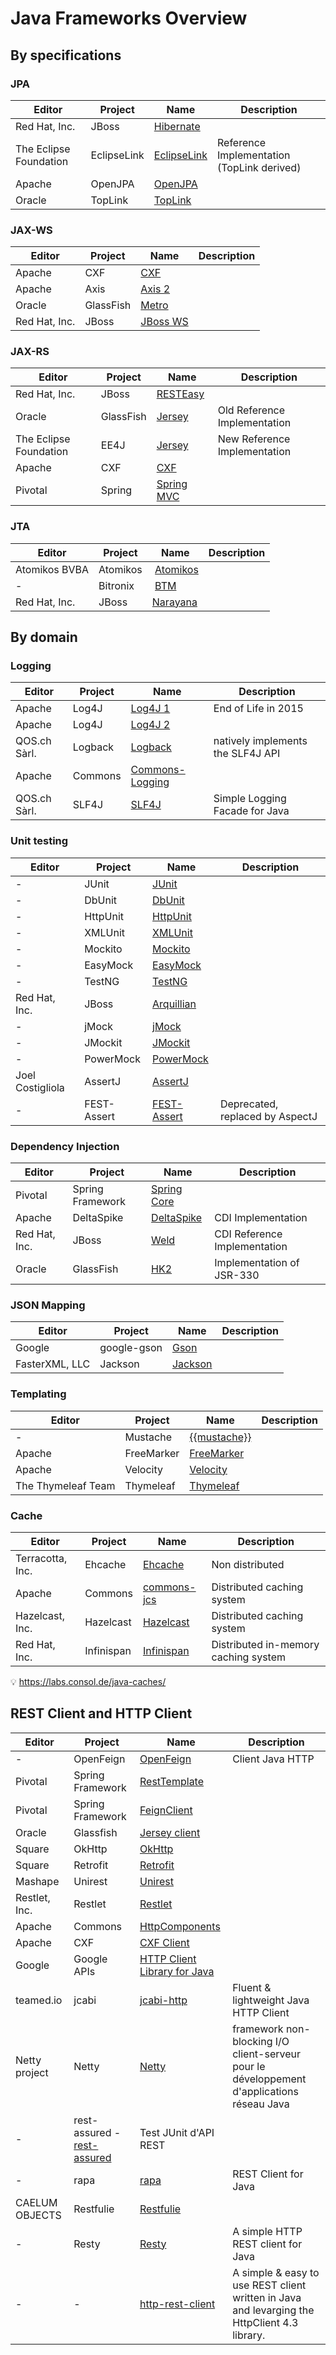 # Java Frameworks Overview

## By specifications

### JPA

| Editor | Project | Name | Description |
|--------|---------|------|-------------|
| Red Hat, Inc. | JBoss | [Hibernate](http://hibernate.org/) | |
| The Eclipse Foundation | EclipseLink | [EclipseLink](http://www.eclipse.org/eclipselink/) | Reference Implementation (TopLink derived) |
| Apache | OpenJPA | [OpenJPA](http://openjpa.apache.org/) | |
| Oracle | TopLink | [TopLink](http://www.oracle.com/technetwork/middleware/toplink/overview/index-089172.html) | |

### JAX-WS

| Editor | Project | Name | Description |
|--------|---------|------|-------------|
| Apache | CXF | [CXF](http://cxf.apache.org/) | |
| Apache | Axis | [Axis 2](https://axis.apache.org/axis2/java/core/) | |
| Oracle | GlassFish | [Metro](https://javaee.github.io/metro/)| |
| Red Hat, Inc. | JBoss | [JBoss WS](http://jbossws.jboss.org/) | |

### JAX-RS

| Editor | Project | Name | Description |
|--------|---------|------|-------------|
| Red Hat, Inc. | JBoss | [RESTEasy](http://resteasy.jboss.org/) | |
| Oracle | GlassFish | [Jersey](https://jersey.github.io/) | Old Reference Implementation |
| The Eclipse Foundation | EE4J | [Jersey](https://projects.eclipse.org/projects/ee4j.jersey) | New Reference Implementation |
| Apache | CXF | [CXF](http://cxf.apache.org/) | |
| Pivotal | Spring | [Spring MVC](https://docs.spring.io/spring/docs/current/spring-framework-reference/web.html) | |

### JTA

| Editor | Project | Name | Description |
|---------|--------|-----|--------------|
| Atomikos BVBA | Atomikos | [Atomikos](https://www.atomikos.com/) | |
| - | Bitronix | [BTM](https://github.com/bitronix/btm) | |
| Red Hat, Inc. | JBoss | [Narayana](http://narayana.io/) | |

## By domain

### Logging

| Editor | Project | Name | Description |
|--------|---------|------|-------------|
| Apache | Log4J | [Log4J 1](https://logging.apache.org/log4j/1.2/) | End of Life in 2015 |
| Apache | Log4J | [Log4J 2](https://logging.apache.org/log4j/2.x/manual/) | |
| QOS.ch Sàrl. | Logback | [Logback](https://logback.qos.ch/) | natively implements the SLF4J API |
| Apache | Commons | [Commons-Logging](https://commons.apache.org/logging) | |
| QOS.ch Sàrl. | SLF4J | [SLF4J](https://www.slf4j.org/) | Simple Logging Facade for Java |

### Unit testing

| Editor | Project | Name | Description |
|--------|---------|------|-------------|
| - | JUnit | [JUnit](https://junit.org/) | |
| - | DbUnit | [DbUnit](http://dbunit.sourceforge.net/) | |
| - | HttpUnit | [HttpUnit](http://httpunit.sourceforge.net/) | |
| - | XMLUnit | [XMLUnit](https://www.xmlunit.org/) | |
| - | Mockito | [Mockito](http://site.mockito.org/) | |
| - | EasyMock | [EasyMock](http://easymock.org/) | |
| - | TestNG | [TestNG](http://testng.org/doc/) | |
| Red Hat, Inc. | JBoss | [Arquillian](http://arquillian.org/) | |
| - | jMock | [jMock](http://jmock.org/) | |
| - | JMockit | [JMockit](http://jmockit.github.io/gettingStarted.html) | |
| - | PowerMock | [PowerMock](http://powermock.github.io/) | |
| Joel Costigliola | AssertJ | [AssertJ](http://joel-costigliola.github.io/assertj/) | |
| - | FEST-Assert | [FEST-Assert](https://github.com/alexruiz/fest-assert-2.x/wiki/One-minute-starting-guide) | Deprecated, replaced by AspectJ |

### Dependency Injection

| Editor | Project | Name | Description |
|--------|---------|------|-------------|
| Pivotal | Spring Framework | [Spring Core](https://projects.spring.io/spring-framework/) | |
| Apache | DeltaSpike | [DeltaSpike](http://deltaspike.apache.org/) | CDI Implementation |
| Red Hat, Inc. | JBoss | [Weld](http://weld.cdi-spec.org/) | CDI Reference Implementation |
| Oracle | GlassFish | [HK2](https://javaee.github.io/hk2/) | Implementation of JSR-330 |

### JSON Mapping

| Editor | Project | Name | Description |
|--------|---------|------|-------------|
| Google | google-gson | [Gson](https://github.com/google/gson) | |
| FasterXML, LLC | Jackson | [Jackson](https://github.com/FasterXML/jackson) | |

### Templating

| Editor | Project | Name | Description |
|--------|---------|------|-------------|
| - | Mustache | [{{mustache}}](https://github.com/spullara/mustache.java) | |
| Apache | FreeMarker | [FreeMarker](https://freemarker.apache.org/) | |
| Apache | Velocity | [Velocity](http://velocity.apache.org/) | |
| The Thymeleaf Team | Thymeleaf | [Thymeleaf](https://www.thymeleaf.org/) | |

### Cache

| Editor | Project | Name | Description |
|--------|---------|------|-------------|
| Terracotta, Inc. | Ehcache | [Ehcache](http://www.ehcache.org/) | Non distributed |
| Apache | Commons | [commons-jcs](https://commons.apache.org/proper/commons-jcs/) | Distributed caching system  |
| Hazelcast, Inc.  | Hazelcast | [Hazelcast](https://hazelcast.com/) | Distributed caching system  |
| Red Hat, Inc. | Infinispan | [Infinispan](http://infinispan.org/) | Distributed in-memory caching system  |

:bulb: <https://labs.consol.de/java-caches/>

## REST Client and HTTP Client

| Editor | Project | Name | Description |
|--------|---------|------|-------------|
| - | OpenFeign | [OpenFeign](https://github.com/OpenFeign/feign) | Client Java HTTP |
| Pivotal | Spring Framework | [RestTemplate](https://spring.io/guides/gs/consuming-rest/) | |
| Pivotal | Spring Framework |[FeignClient](https://cloud.spring.io/spring-cloud-netflix/multi/multi_spring-cloud-feign.html) | |
| Oracle | Glassfish | [Jersey client](https://jersey.java.net/documentation/latest/client.html) | |
| Square | OkHttp | [OkHttp](http://square.github.io/okhttp/) | |
| Square | Retrofit | [Retrofit](http://square.github.io/retrofit/) | |
| Mashape | Unirest | [Unirest](http://unirest.io/java.html) | |
| Restlet, Inc. | Restlet | [Restlet](https://restlet.com/) | |
| Apache | Commons | [HttpComponents](http://hc.apache.org/) | |
| Apache | CXF | [CXF Client](http://cxf.apache.org/docs/jax-rs-client-api.html) | |
| Google | Google APIs | [HTTP Client Library for Java](https://developers.google.com/api-client-library/java/google-http-java-client/) | |
| teamed.io | jcabi | [jcabi-http](https://http.jcabi.com/) | Fluent & lightweight Java HTTP Client |
| Netty project | Netty | [Netty](https://netty.io/) | framework non-blocking I/O client-serveur pour le développement d'applications réseau Java |
| - | rest-assured - [rest-assured](https://github.com/rest-assured/rest-assured) | Test JUnit d'API REST |
| - | rapa | [rapa](https://github.com/harikrishnan83/rapa/wiki) | REST Client for Java |
| CAELUM OBJECTS | Restfulie | [Restfulie](http://restfulie.caelum.com.br/) | |
| - | Resty | [Resty](https://beders.github.io/Resty/Resty/Overview.html) | A simple HTTP REST client for Java |
| - | - | [http-rest-client](https://github.com/g00dnatur3/http-rest-client) | A simple & easy to use REST client written in Java and levarging the HttpClient 4.3 library. |
